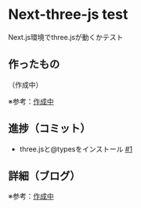 # Next-three-js test

Next.js環境でthree.jsが動くかテスト

## 作ったもの

（作成中）

※参考：[作成中]()

## 進捗（コミット）

- three.jsと@typesをインストール [#1](https://github.com/ryo-i/next-three-js-test/issues/1)

## 詳細（ブログ）

※参考：[作成中]()